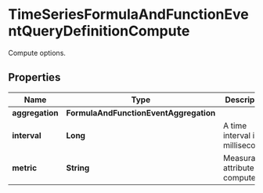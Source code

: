 

# TimeSeriesFormulaAndFunctionEventQueryDefinitionCompute

Compute options.
## Properties

Name | Type | Description | Notes
------------ | ------------- | ------------- | -------------
**aggregation** | **FormulaAndFunctionEventAggregation** |  | 
**interval** | **Long** | A time interval in milliseconds. |  [optional]
**metric** | **String** | Measurable attribute to compute. |  [optional]



